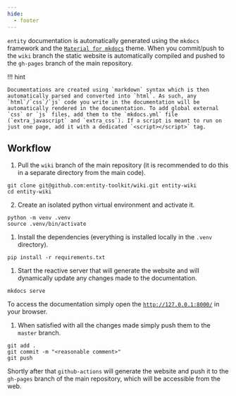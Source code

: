 ```yaml
---
hide:
  - footer
---
```


`entity` documentation is automatically generated using the `mkdocs` framework and the [`Material for mkdocs`](https://squidfunk.github.io/mkdocs-material/) theme. When you commit/push to the `wiki` branch the static website is automatically compiled and pushed to the `gh-pages` branch of the main repository.

!!! hint

    Documentations are created using `markdown` syntax which is then automatically parsed and converted into `html`. As such, any `html`/`css`/`js` code you write in the documentation will be automatically rendered in the documentation. To add global external `css` or `js` files, add them to the `mkdocs.yml` file (`extra_javascript` and `extra_css`). If a script is meant to run on just one page, add it with a dedicated `<script></script>` tag.

## Workflow

1. Pull the `wiki` branch of the main repository (it is recommended to do this in a separate directory from the main code).
  ```shell
  git clone git@github.com:entity-toolkit/wiki.git entity-wiki
  cd entity-wiki
  ```

2. Create an isolated python virtual environment and activate it.
  ```shell
  python -m venv .venv
  source .venv/bin/activate
  ```

1. Install the dependencies (everything is installed locally in the `.venv` directory).
  ```shell
  pip install -r requirements.txt
  ```

1. Start the reactive server that will generate the website and will dynamically update any changes made to the documentation.
  ```shell
  mkdocs serve
  ```
  To access the documentation simply open the [`http://127.0.0.1:8000/`](http://127.0.0.1:8000/) in your browser.

1. When satisfied with all the changes made simply push them to the `master` branch.
  ```shell
  git add .
  git commit -m "<reasonable comment>"
  git push
  ```
  Shortly after that `github-actions` will generate the website and push it to the `gh-pages` branch of the main repository, which will be accessible from the web.